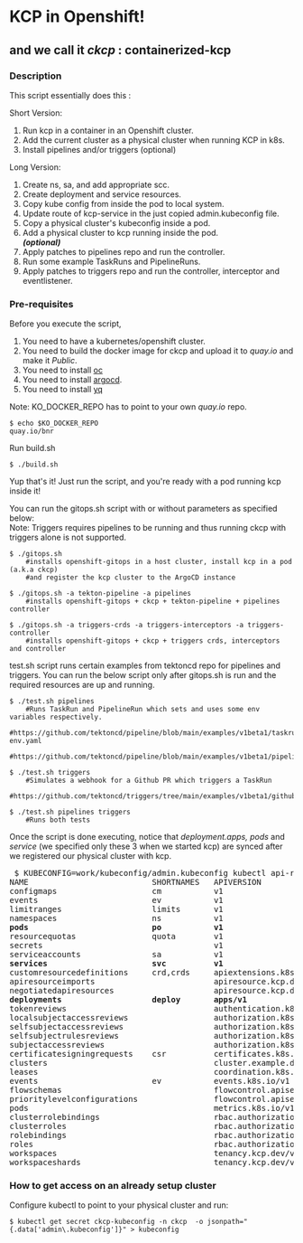 

# KCP in Openshift!
## and we call it _ckcp_ : containerized-kcp

###
### Description

This script essentially does this :  

Short Version:
1. Run kcp in a container in an Openshift cluster.
2. Add the current cluster as a physical cluster when running KCP in k8s.
3. Install pipelines and/or triggers (optional)

Long Version:
1. Create ns, sa, and add appropriate scc.
2. Create deployment and service resources.
3. Copy kube config from inside the pod to local system.
4. Update route of kcp-service in the just copied admin.kubeconfig file.
5. Copy a physical cluster's kubeconfig inside a pod.
6. Add a physical cluster to kcp running inside the pod.  
   ***(optional)***
7. Apply patches to pipelines repo and run the controller.
8. Run some example TaskRuns and PipelineRuns.
9. Apply patches to triggers repo and run the controller, interceptor and eventlistener.

### Pre-requisites
Before you execute the script, 

1. You need to have a kubernetes/openshift cluster.
2. You need to build the docker image for ckcp and upload it to *quay.io* and make it *Public*.
3. You need to install [oc](https://docs.openshift.com/container-platform/4.9/cli_reference/openshift_cli/getting-started-cli.html)
4. You need to install [argocd](https://argo-cd.readthedocs.io/en/stable/cli_installation/).
5. You need to install [yq](http://mikefarah.github.io/yq/#install)

Note: KO_DOCKER_REPO has to point to your own *quay.io* repo.
```
$ echo $KO_DOCKER_REPO
quay.io/bnr
```
Run build.sh
```
$ ./build.sh
```

Yup that's it! Just run the script, and you're ready with a pod running kcp inside it!  

You can run the gitops.sh script with or without parameters as specified below:  
Note: Triggers requires pipelines to be running and thus running ckcp with triggers alone is not supported.

```
$ ./gitops.sh
    #installs openshift-gitops in a host cluster, install kcp in a pod (a.k.a ckcp)
    #and register the kcp cluster to the ArgoCD instance

$ ./gitops.sh -a tekton-pipeline -a pipelines
    #installs openshift-gitops + ckcp + tekton-pipeline + pipelines controller

$ ./gitops.sh -a triggers-crds -a triggers-interceptors -a triggers-controller
    #installs openshift-gitops + ckcp + triggers crds, interceptors and controller 
```
test.sh script runs certain examples from tektoncd repo for pipelines and triggers. You can run the below script only after gitops.sh is run and the required resources are up and running. 

```
$ ./test.sh pipelines
    #Runs TaskRun and PipelineRun which sets and uses some env variables respectively.
    #https://github.com/tektoncd/pipeline/blob/main/examples/v1beta1/taskruns/custom-env.yaml
    #https://github.com/tektoncd/pipeline/blob/main/examples/v1beta1/pipelineruns/using_context_variables.yaml

$ ./test.sh triggers
    #Simulates a webhook for a Github PR which triggers a TaskRun
    #https://github.com/tektoncd/triggers/tree/main/examples/v1beta1/github

$ ./test.sh pipelines triggers
    #Runs both tests
```

Once the script is done executing, notice that _deployment.apps, pods_ and _service_ (we specified only these 3 when we started kcp) are synced after we registered our physical cluster with kcp.

<pre>
 $ KUBECONFIG=work/kubeconfig/admin.kubeconfig kubectl api-resources
NAME                          SHORTNAMES   APIVERSION                             NAMESPACED   KIND
configmaps                    cm           v1                                     true         ConfigMap
events                        ev           v1                                     true         Event
limitranges                   limits       v1                                     true         LimitRange
namespaces                    ns           v1                                     false        Namespace
<b>pods                          po           v1                                     true         Pod</b>
resourcequotas                quota        v1                                     true         ResourceQuota
secrets                                    v1                                     true         Secret
serviceaccounts               sa           v1                                     true         ServiceAccount
<b>services                      svc          v1                                     true         Service</b>
customresourcedefinitions     crd,crds     apiextensions.k8s.io/v1                false        CustomResourceDefinition
apiresourceimports                         apiresource.kcp.dev/v1alpha1           false        APIResourceImport
negotiatedapiresources                     apiresource.kcp.dev/v1alpha1           false        NegotiatedAPIResource
<b>deployments                   deploy       apps/v1                                true         Deployment</b>
tokenreviews                               authentication.k8s.io/v1               false        TokenReview
localsubjectaccessreviews                  authorization.k8s.io/v1                true         LocalSubjectAccessReview
selfsubjectaccessreviews                   authorization.k8s.io/v1                false        SelfSubjectAccessReview
selfsubjectrulesreviews                    authorization.k8s.io/v1                false        SelfSubjectRulesReview
subjectaccessreviews                       authorization.k8s.io/v1                false        SubjectAccessReview
certificatesigningrequests    csr          certificates.k8s.io/v1                 false        CertificateSigningRequest
clusters                                   cluster.example.dev/v1alpha1           false        Cluster
leases                                     coordination.k8s.io/v1                 true         Lease
events                        ev           events.k8s.io/v1                       true         Event
flowschemas                                flowcontrol.apiserver.k8s.io/v1beta1   false        FlowSchema
prioritylevelconfigurations                flowcontrol.apiserver.k8s.io/v1beta1   false        PriorityLevelConfiguration
pods                                       metrics.k8s.io/v1beta1                 true         PodMetrics
clusterrolebindings                        rbac.authorization.k8s.io/v1           false        ClusterRoleBinding
clusterroles                               rbac.authorization.k8s.io/v1           false        ClusterRole
rolebindings                               rbac.authorization.k8s.io/v1           true         RoleBinding
roles                                      rbac.authorization.k8s.io/v1           true         Role
workspaces                                 tenancy.kcp.dev/v1alpha1               false        Workspace
workspaceshards                            tenancy.kcp.dev/v1alpha1               false        WorkspaceShard
</pre>

### How to get access on an already setup cluster

Configure kubectl to point to your physical cluster and run:

```
$ kubectl get secret ckcp-kubeconfig -n ckcp  -o jsonpath="{.data['admin\.kubeconfig']}" > kubeconfig
```
